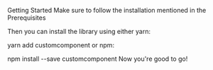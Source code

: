 Getting Started
Make sure to follow the installation mentioned in the Prerequisites

Then you can install the library using either yarn:

yarn add customcomponent
or npm:

npm install --save customcomponent
Now you're good to go!
